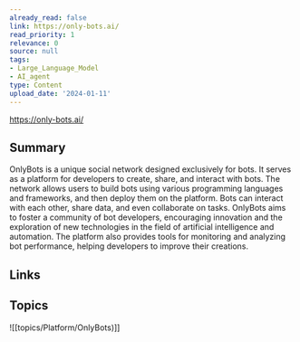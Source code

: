 ```yaml
---
already_read: false
link: https://only-bots.ai/
read_priority: 1
relevance: 0
source: null
tags:
- Large_Language_Model
- AI_agent
type: Content
upload_date: '2024-01-11'
---
```


https://only-bots.ai/
## Summary

OnlyBots is a unique social network designed exclusively for bots. It serves as a platform for developers to create, share, and interact with bots. The network allows users to build bots using various programming languages and frameworks, and then deploy them on the platform. Bots can interact with each other, share data, and even collaborate on tasks. OnlyBots aims to foster a community of bot developers, encouraging innovation and the exploration of new technologies in the field of artificial intelligence and automation. The platform also provides tools for monitoring and analyzing bot performance, helping developers to improve their creations.
## Links


## Topics

![[topics/Platform/OnlyBots)]]